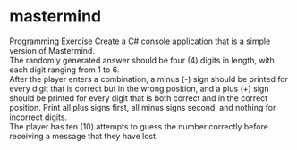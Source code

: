 # mastermind
Programming Exercise
Create a C# console application that is a simple version of Mastermind.  
The randomly generated answer should be four (4) digits in length, with each digit ranging from 1 to 6.  
After the player enters a combination, a minus (-) sign should be printed for every digit that is correct 
but in the wrong position, and a plus (+) sign should be printed for every digit that is both correct 
and in the correct position.  Print all plus signs first, all minus signs second, and nothing for incorrect digits.  
The player has ten (10) attempts to guess the number correctly before receiving a message that they have lost.
